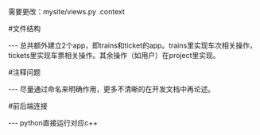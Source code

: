 需要更改：mysite/views.py .context 


#文件结构 


--- 总共额外建立2个app，即trains和ticket的app。trains里实现车次相关操作，tickets里实现车票相关操作。其余操作（如用户）在project里实现。 


#注释问题 


--- 尽量通过命名来明确作用，更多不清晰的在开发文档中再论述。

#前后端连接


--- python直接运行对应c++

